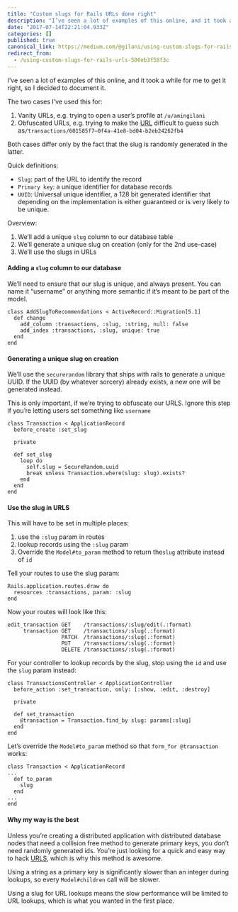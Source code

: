 ```yaml
---
title: "Custom slugs for Rails URLs done right"
description: "I’ve seen a lot of examples of this online, and it took a while for me to get it right, so I decided to document it."
date: "2017-07-14T22:21:04.933Z"
categories: []
published: true
canonical_link: https://medium.com/@gilani/using-custom-slugs-for-rails-urls-500eb3f58f3c
redirect_from:
  - /using-custom-slugs-for-rails-urls-500eb3f58f3c
---
```


I’ve seen a lot of examples of this online, and it took a while for me to get it right, so I decided to document it.

The two cases I’ve used this for:

1.  Vanity URLs, e.g. trying to open a user’s profile at `/u/amingilani`
2.  Obfuscated URLs, e.g. trying to make the [URL](https://hackernoon.com/tagged/url) difficult to guess such as`/transactions/601585f7–0f4a-41e8-bd04-b2eb24262fb4`

Both cases differ only by the fact that the slug is randomly generated in the latter.

Quick definitions:

-   `Slug`: part of the URL to identify the record
-   `Primary key`: a unique identifier for database records
-   `UUID`: Universal unique identifier, a 128 bit generated identifier that depending on the implementation is either guaranteed or is very likely to be unique.

Overview:

1.  We’ll add a unique `slug` column to our database table
2.  We’ll generate a unique slug on creation (only for the 2nd use-case)
3.  We’ll use the slugs in URLs

#### Adding a `slug` column to our database

We’ll need to ensure that our slug is unique, and always present. You can name it “username” or anything more semantic if it’s meant to be part of the model.

```
class AddSlugToRecommendations < ActiveRecord::Migration[5.1]
  def change
    add_column :transactions, :slug, :string, null: false
    add_index :transactions, :slug, unique: true
  end
end
```

#### Generating a unique slug on creation

We’ll use the `securerandom` library that ships with rails to generate a unique UUID. If the UUID (by whatever sorcery) already exists, a new one will be generated instead.

This is only important, if we’re trying to obfuscate our URLS. Ignore this step if you’re letting users set something like `username`

```
class Transaction < ApplicationRecord
  before_create :set_slug

  private

  def set_slug
    loop do
      self.slug = SecureRandom.uuid
      break unless Transaction.where(slug: slug).exists?
    end
  end
end
```

#### Use the slug in URLS

This will have to be set in multiple places:

1.  use the `:slug` param in routes
2.  lookup records using the `:slug` param
3.  Override the `Model#to_param` method to return the`slug` attribute instead of `id`

Tell your routes to use the slug param:

```
Rails.application.routes.draw do
  resources :transactions, param: :slug
end
```

Now your routes will look like this:

```
edit_transaction GET    /transactions/:slug/edit(.:format)
     transaction GET    /transactions/:slug(.:format)
                 PATCH  /transactions/:slug(.:format)
                 PUT    /transactions/:slug(.:format)
                 DELETE /transactions/:slug(.:format)
```

For your controller to lookup records by the slug, stop using the `id` and use the `slug` param instead:

```
class TransactionsController < ApplicationController
  before_action :set_transaction, only: [:show, :edit, :destroy]

  private

  def set_transaction
    @transaction = Transaction.find_by slug: params[:slug]
  end
end
```

Let’s override the `Model#to_param` method so that `form_for @transaction` works:

```
class Transaction < ApplicationRecord
...
  def to_param
    slug
  end
...
end
```

#### Why my way is the best

Unless you’re creating a distributed application with distributed database nodes that need a collision free method to generate primary keys, you don’t need randomly generated ids. You’re just looking for a quick and easy way to hack [URLS](https://hackernoon.com/tagged/urls), which is why this method is awesome.

Using a string as a primary key is significantly slower than an integer during lookups, so every `Model#children` call will be slower.

Using a slug for URL lookups means the slow performance will be limited to URL lookups, which is what you wanted in the first place.

